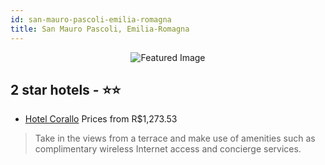 ```yaml
---
id: san-mauro-pascoli-emilia-romagna
title: San Mauro Pascoli, Emilia-Romagna
---
```


<center><img src="https://i.travelapi.com/hotels/16000000/15690000/15681000/15680985/11fd1959_z.jpg" alt="Featured Image" /></center>


##  2 star hotels - ⭐️⭐️

-    [Hotel Corallo](https://us.hurb.com/hotels/san-mauro-pascoli/hotel-corallo-JNP-JP246906?cmp=18055) Prices from R$1,273.53
   > Take in the views from a terrace and make use of amenities such as complimentary wireless Internet access and concierge services.
